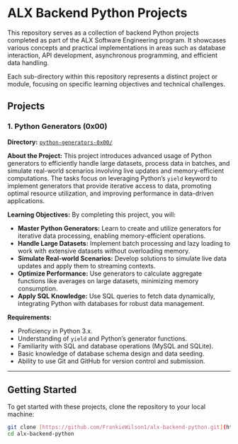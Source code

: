 # ALX Backend Python Projects

This repository serves as a collection of backend Python projects completed as part of the ALX Software Engineering program. It showcases various concepts and practical implementations in areas such as database interaction, API development, asynchronous programming, and efficient data handling.

Each sub-directory within this repository represents a distinct project or module, focusing on specific learning objectives and technical challenges.

## Projects

### 1. Python Generators (0x00)

**Directory:** [`python-generators-0x00/`](./python-generators-0x00/README.md)

**About the Project:**
This project introduces advanced usage of Python generators to efficiently handle large datasets, process data in batches, and simulate real-world scenarios involving live updates and memory-efficient computations. The tasks focus on leveraging Python’s `yield` keyword to implement generators that provide iterative access to data, promoting optimal resource utilization, and improving performance in data-driven applications.

**Learning Objectives:**
By completing this project, you will:
-   **Master Python Generators:** Learn to create and utilize generators for iterative data processing, enabling memory-efficient operations.
-   **Handle Large Datasets:** Implement batch processing and lazy loading to work with extensive datasets without overloading memory.
-   **Simulate Real-world Scenarios:** Develop solutions to simulate live data updates and apply them to streaming contexts.
-   **Optimize Performance:** Use generators to calculate aggregate functions like averages on large datasets, minimizing memory consumption.
-   **Apply SQL Knowledge:** Use SQL queries to fetch data dynamically, integrating Python with databases for robust data management.

**Requirements:**
-   Proficiency in Python 3.x.
-   Understanding of `yield` and Python’s generator functions.
-   Familiarity with SQL and database operations (MySQL and SQLite).
-   Basic knowledge of database schema design and data seeding.
-   Ability to use Git and GitHub for version control and submission.

---

## Getting Started

To get started with these projects, clone the repository to your local machine:

```bash
git clone [https://github.com/FrankieWilson1/alx-backend-python.git](https://github.com/FrankieWilson1/alx-backend-python.git)
cd alx-backend-python